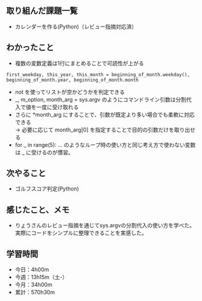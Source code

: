 ## 取り組んだ課題一覧
- カレンダーを作る(Python)（レビュー指摘対応済）
## わかったこと
- 複数の変数定義は1行にまとめることで可読性が上がる
```
first_weekday, this_year, this_month = beginning_of_month.weekday(), beginning_of_month.year, beginning_of_month.month
```
- not <list> を使ってリストが空かどうかを判定できる
- _, m_option, month_arg = sys.argv のようにコマンドライン引数は分割代入で値を一度に受け取れる
- さらに *month_arg にすることで、引数が既定より多い場合でも柔軟に対応できる<br>→ 必要に応じて month_arg[0] を指定することで目的の引数だけを取り出せる
- for _ in range(5): ... のようなループ時の使い方と同じ考え方で使わない変数は _ に受けるのが慣習。
## 次やること
- ゴルフスコア判定(Python)
## 感じたこと、メモ
- りょうさんのレビュー指摘を通じてsys.argvの分割代入の使い方を学べた。実際にコードをシンプルに整理できることを実感した。
## 学習時間
- 今日：4h00m
- 今週：13h15m（土-）
- 今月：34h00m
- 累計：570h30m